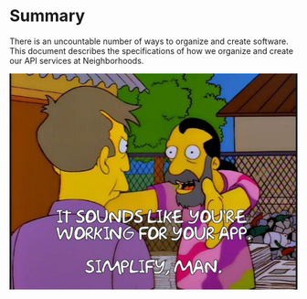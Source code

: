 # Summary
There is an uncountable number of ways to organize and create software. This document describes the specifications of how we organize and create our API services at Neighborhoods.

![simplify](images/simplify.jpeg)
